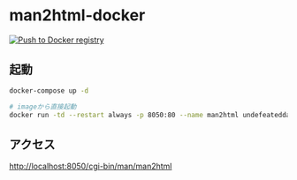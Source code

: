 # man2html-docker

[![Push to Docker registry](https://github.com/undefeated-davout/man2html-docker/actions/workflows/build.yml/badge.svg)](https://github.com/undefeated-davout/man2html-docker/actions/workflows/build.yml)

## 起動

```bash
docker-compose up -d
```

```bash
# imageから直接起動
docker run -td --restart always -p 8050:80 --name man2html undefeateddavout/man2html-docker
```

## アクセス

<http://localhost:8050/cgi-bin/man/man2html>

